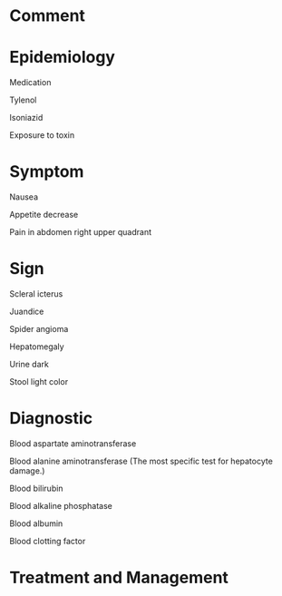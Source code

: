 # Comment

# Epidemiology

Medication

Tylenol

Isoniazid

Exposure to toxin

# Symptom

Nausea

Appetite decrease

Pain in abdomen right upper quadrant

# Sign

Scleral icterus

Juandice

Spider angioma

Hepatomegaly

Urine dark

Stool light color

# Diagnostic

Blood aspartate aminotransferase

Blood alanine aminotransferase
(The most specific test for hepatocyte damage.)

Blood bilirubin

Blood alkaline phosphatase

Blood albumin

Blood clotting factor

# Treatment and Management
